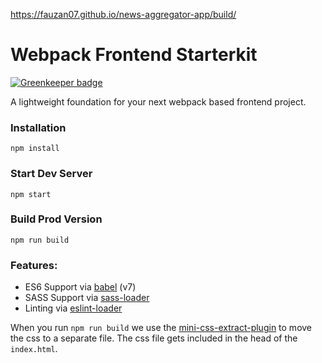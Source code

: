 https://fauzan07.github.io/news-aggregator-app/build/

# Webpack Frontend Starterkit

[![Greenkeeper badge](https://badges.greenkeeper.io/wbkd/webpack-starter.svg)](https://greenkeeper.io/)

A lightweight foundation for your next webpack based frontend project.


### Installation

```
npm install
```

### Start Dev Server

```
npm start
```

### Build Prod Version

```
npm run build
```

### Features:

* ES6 Support via [babel](https://babeljs.io/) (v7)
* SASS Support via [sass-loader](https://github.com/jtangelder/sass-loader)
* Linting via [eslint-loader](https://github.com/MoOx/eslint-loader)

When you run `npm run build` we use the [mini-css-extract-plugin](https://github.com/webpack-contrib/mini-css-extract-plugin) to move the css to a separate file. The css file gets included in the head of the `index.html`.
